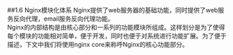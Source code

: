 ##1.6 Nginx模块化体系
Nginx提供了web服务器的基础功能，同时提供了web服务反向代理，email服务反向代理功能。  
Nginx的内部结构是由核心部分和一系列的功能模块所组成。这样划分是为了使得每个模块的功能相对简单，便于开发，同时也便于对系统进行功能扩展。为了便于描述，下文中我们将使用nginx core来称呼Nginx的核心功能部分。